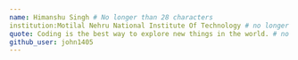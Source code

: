 ```yaml
---
name: Himanshu Singh # No longer than 28 characters
institution:Motilal Nehru National Institute Of Technology # no longer than 58 characters
quote: Coding is the best way to explore new things in the world. # no longer than 100 characters, avoid using quotes(") to guarantee the format remains the same.
github_user: john1405
---
```

